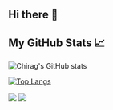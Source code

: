 ## Hi there 👋
## My GitHub Stats 📈

![Chirag's GitHub stats](https://github-readme-stats.vercel.app/api?username=chiragjagad&show_icons=true&theme=radical&include_all_commits=true&count_private=true&)

[![Top Langs](https://github-readme-stats.vercel.app/api/top-langs/?username=chiragjagad&layout=compact&show_icons=true&theme=radical)](https://github.com/chiragjagad/github-readme-stats)

 <img align="center" src="https://github-readme-stats.vercel.app/api?username=chiragjagad&show_icons=true&theme=radical&include_all_commits=true&count_private=true" />
 <img align="center" src="https://github-readme-stats.vercel.app/api/top-langs/?username=chiragjagad&layout=compact&show_icons=true&theme=radical" />

